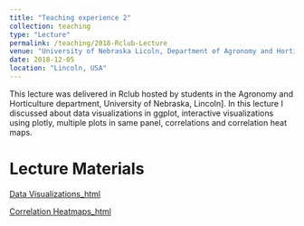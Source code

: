 ```yaml
---
title: "Teaching experience 2"
collection: teaching
type: "Lecture"
permalink: /teaching/2018-Rclub-Lecture
venue: "University of Nebraska Licoln, Department of Agronomy and Horticulture"
date: 2018-12-05
location: "Lincoln, USA"
---
```


This lecture was delivered in Rclub hosted by students in the Agronomy and Horticulture department, University of Nebraska, Lincoln]. In this lecture I discussed about data visualizations in ggplot, interactive visualizations using plotly, multiple plots in same panel, correlations and correlation heat maps. 

Lecture Materials
======

<a href='http://whussain2.github.io/Materials/Teaching/Rclub_basicdataVis.html'>Data Visualizations_html</a>

<a href='http://whussain2.github.io/Materials/Teaching/Correlation_heaptmaps.html'>Correlation Heatmaps_html</a>


